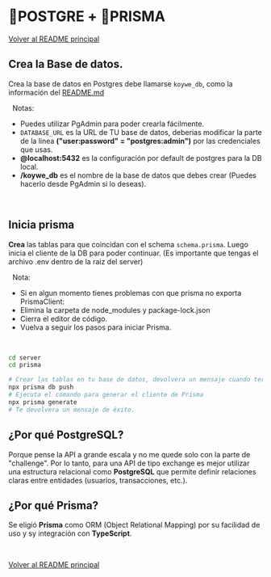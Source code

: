 # 🐘POSTGRE + 🔷PRISMA

[Volver al README principal](../README.md)

## Crea la Base de datos.
Crea la base de datos en Postgres debe llamarse `koywe_db`, como la información del [README.md](../README.md)


&nbsp;
Notas:
 - Puedes utilizar PgAdmin para poder crearla fácilmente.
- `DATABASE_URL` es la URL de TU base de datos, deberias modificar la parte de la linea **("user:password" = "postgres:admin")** por las credenciales que usas. 
- **@localhost:5432** es la configuración por default de postgres para la DB local.
- **/koywe_db** es el nombre de la base de datos que debes crear (Puedes hacerlo desde PgAdmin si lo deseas). 

&nbsp;

## Inicia prisma

**Crea** las tablas para que coincidan con el schema `schema.prisma`.
Luego inicia el cliente de la DB para poder continuar. (Es importante que tengas el archivo .env dentro de la raiz del server)

&nbsp;
Nota:
 - Si en algun momento tienes problemas con que prisma no exporta PrismaClient:
 - Elimina la carpeta de node_modules y package-lock.json
 - Cierra el editor de código.
 - Vuelva a seguir los pasos para iniciar Prisma.

&nbsp;

```bash
cd server
cd prisma

# Crear las tablas en tu base de datos, devolvera un mensaje cuando termine
npx prisma db push
# Ejecuta el comando para generar el cliente de Prisma
npx prisma generate
# Te devolvera un mensaje de éxito.
```

## ¿Por qué PostgreSQL?
Porque pense la API a grande escala y no me quede solo con la parte de "challenge". Por lo tanto, para una API de tipo exchange es mejor utilizar una estructura relacional como **PostgreSQL** que permite definir relaciones claras entre entidades (usuarios, transacciones, etc.).


## ¿Por qué Prisma?
Se eligió **Prisma** como ORM (Object Relational Mapping) por su facilidad de uso y sy integración con **TypeScript**.

&nbsp;

[Volver al README principal](../README.md)
